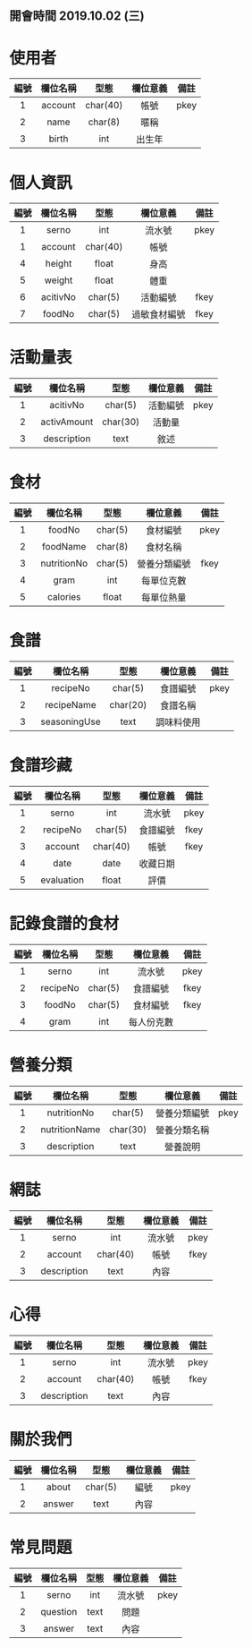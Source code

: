 開會時間 2019.10.02 (三) 
-------------------------------

使用者
=========================
|     編號    |     欄位名稱     |     型態     |     欄位意義     |     備註     |
|:-----------:|:---------------:|:------------:|:---------------:|:------------:|
|      1      |     account     |   char(40)   |       帳號      |      pkey     |
|      2      |     name        |    char(8)   |       暱稱      |               |
|      3      |     birth       |     int      |       出生年    |               |


個人資訊
=========================
|     編號    |     欄位名稱     |     型態     |     欄位意義     |     備註     |
|:-----------:|:---------------:|:------------:|:---------------:|:------------:|
|      1      |     serno       |      int     |      流水號      |     pkey    |
|      1      |     account     |   char(40)   |       帳號       |             |
|      4      |     height      |    float     |       身高      |               |
|      5      |     weight      |    float     |       體重      |               |
|      6      |     acitivNo    |    char(5)   |      活動編號    |     fkey      |
|      7      |     foodNo      |    char(5)   |   過敏食材編號   |     fkey      |

活動量表
=========================
|     編號    |     欄位名稱     |     型態     |     欄位意義     |     備註     |
|:-----------:|:---------------:|:------------:|:---------------:|:------------:|
|      1      |     acitivNo      |     char(5)     |    活動編號    |      pkey     |
|      2      |    activAmount    |     char(30)     |    活動量    |               |
|      3      |    description    |      text       |      敘述      |               |


食材
=========================
|     編號    |     欄位名稱     |     型態     |     欄位意義     |     備註     |
|:-----------:|:---------------:|:------------:|:---------------:|:------------:|
|      1      |     foodNo      |     char(5)     |  食材編號  |      pkey     |
|      2      |     foodName    |     char(8)     |     食材名稱     |               |
|      3      |     nutritionNo |     char(5)     |   營養分類編號   |      fkey      |
|      4      |     gram        |     int         |    每單位克數    |               |
|      5      |     calories    |     float       |    每單位熱量    |               |


食譜
=========================
|     編號    |     欄位名稱     |     型態     |     欄位意義     |     備註     |
|:-----------:|:---------------:|:------------:|:---------------:|:------------:|
|      1      |    recipeNo     |      char(5)     |     食譜編號     |     pkey    |
|      2      |    recipeName   |      char(20)    |     食譜名稱     |             |
|      3      |  seasoningUse   |        text      |    調味料使用    |             |


食譜珍藏
=========================
|     編號    |     欄位名稱     |     型態     |     欄位意義     |     備註     |
|:-----------:|:---------------:|:------------:|:---------------:|:------------:|
|      1      |     serno       |       int       |      流水號      |     pkey    |
|      2      |     recipeNo    |    char(5)      |     食譜編號     |     fkey    |
|      3      |     account     |     char(40)    |       帳號      |     fkey    |
|      4      |     date        |      date       |      收藏日期    |             |
|      5      |     evaluation  |      float      |       評價      |             |


記錄食譜的食材
=========================
|     編號    |     欄位名稱     |     型態     |     欄位意義     |     備註     |
|:-----------:|:---------------:|:------------:|:---------------:|:------------:|
|      1      |      serno      |       int       |   流水號   |     pkey    |
|      2      |      recipeNo   |     char(5)     |     食譜編號     |     fkey    |
|      3      |      foodNo     |     char(5)     |     食材編號     |     fkey    |
|      4      |      gram       |       int       |    每人份克數    |             |


營養分類
=========================
|     編號    |     欄位名稱     |     型態     |     欄位意義     |     備註     |
|:-----------:|:---------------:|:------------:|:---------------:|:------------:|
|      1      |   nutritionNo   |    char(5)   |    營養分類編號   |      pkey     |
|      2      |   nutritionName |    char(30)   |    營養分類名稱   |               |
|      3      |   description   |     text     |      營養說明     |               |


網誌
=========================
|     編號    |     欄位名稱     |     型態     |     欄位意義     |     備註     |
|:-----------:|:---------------:|:------------:|:---------------:|:------------:|
|      1      |      serno      |      int     |      流水號      |      pkey     |
|      2      |     account     |   char(40)   |       帳號       |      fkey     |
|      3      |   description   |     text     |       內容       |               |


心得
=========================
|     編號    |     欄位名稱     |     型態     |     欄位意義     |     備註     |
|:-----------:|:---------------:|:------------:|:---------------:|:------------:|
|      1      |      serno      |      int     |      流水號      |      pkey     |
|      2      |     account     |   char(40)   |       帳號       |      fkey     |
|      3      |   description   |     text     |       內容       |               |

關於我們
=========================
|     編號    |     欄位名稱     |     型態     |     欄位意義     |     備註     |
|:-----------:|:---------------:|:------------:|:---------------:|:------------:|
|      1      |      about      |    char(5)   |       編號       |      pkey     |
|      2      |     answer      |     text     |       內容       |               |

常見問題
=========================
|     編號    |     欄位名稱     |     型態     |     欄位意義     |     備註     |
|:-----------:|:---------------:|:------------:|:---------------:|:------------:|
|      1      |      serno      |      int     |      流水號      |      pkey     |
|      2      |    question     |     text     |       問題       |               |
|      3      |     answer      |     text     |       內容       |               |
